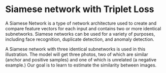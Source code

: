 # Siamese network with Triplet Loss

A Siamese Network is a type of network architecture used to create and compare feature vectors for each input and contains two or more identical subnetworks. Siamese networks can be used for a variety of purposes, including face recognition, duplicate detection, and anomaly detection. 

A Siamese network with three identical subnetworks is used in this illustration. The model will get three photos, two of which are similar (anchor and positive samples) and one of which is unrelated (a negative example.) Our goal is to learn to estimate the similarity between images.

